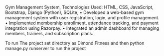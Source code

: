 Gym Management System,
Technologies Used: HTML, CSS, JavaScript, Bootstrap, Django (Python), SQLite,
• Developed a web-based gym management system with user registration, login, and profile
management.
• Implemented membership enrollment, attendance tracking, and payment integration using
Razorpay.
• Integrated an admin dashboard for managing members, trainers, and subscription plans.


To run The project set directory as Dimond Fitness and then python manage.py runserver to run the project
